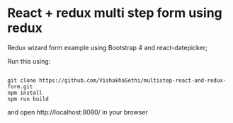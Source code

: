 # React + redux multi step form using redux

Redux wizard form example using Bootstrap 4 and react-datepicker;

Run this using:
```

git clone https://github.com/VishakhaSethi/multistep-react-and-redux-form.git
npm install
npm run build

```

and open http://localhost:8080/ in your browser
